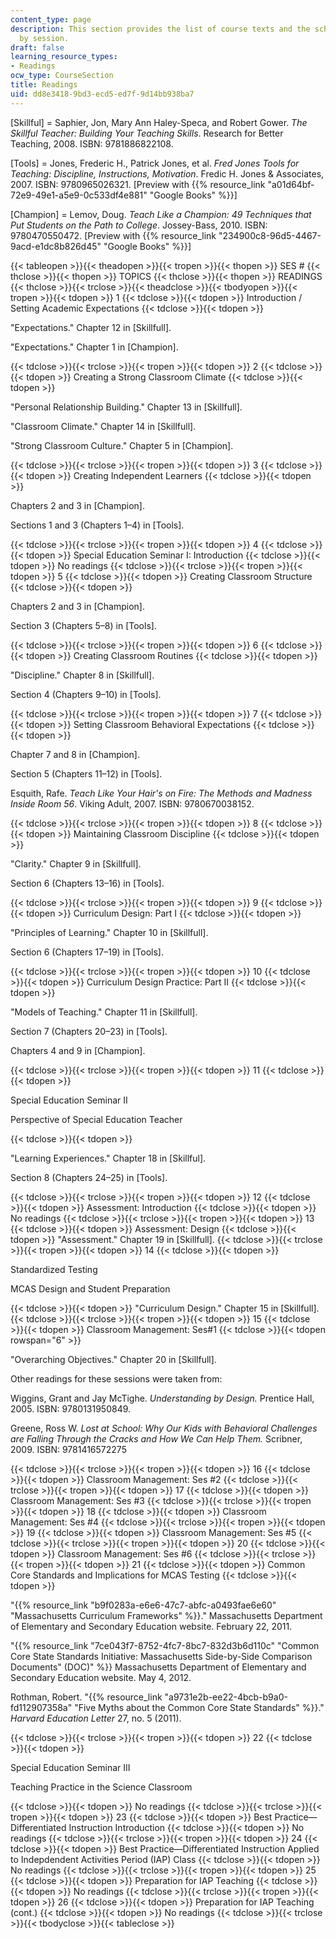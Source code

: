 ```yaml
---
content_type: page
description: This section provides the list of course texts and the schedule of readings
  by session.
draft: false
learning_resource_types:
- Readings
ocw_type: CourseSection
title: Readings
uid: dd8e3418-9bd3-ecd5-ed7f-9d14bb938ba7
---
```

\[Skillful\] = Saphier, Jon, Mary Ann Haley-Speca, and Robert Gower. *The Skillful Teacher: Building Your Teaching Skills*. Research for Better Teaching, 2008. ISBN: 9781886822108.

\[Tools\] = Jones, Frederic H., Patrick Jones, et al. *Fred Jones Tools for Teaching: Discipline, Instructions, Motivation*. Fredic H. Jones & Associates, 2007. ISBN: 9780965026321. \[Preview with {{% resource_link "a01d64bf-72e9-49e1-a5e9-0c533df4e881" "Google Books" %}}\]

\[Champion\] = Lemov, Doug. *Teach Like a Champion: 49 Techniques that Put Students on the Path to College*. Jossey-Bass, 2010. ISBN: 9780470550472. \[Preview with {{% resource_link "234900c8-96d5-4467-9acd-e1dc8b826d45" "Google Books" %}}\]

{{< tableopen >}}{{< theadopen >}}{{< tropen >}}{{< thopen >}}
SES #
{{< thclose >}}{{< thopen >}}
TOPICS
{{< thclose >}}{{< thopen >}}
READINGS
{{< thclose >}}{{< trclose >}}{{< theadclose >}}{{< tbodyopen >}}{{< tropen >}}{{< tdopen >}}
1
{{< tdclose >}}{{< tdopen >}}
Introduction / Setting Academic Expectations
{{< tdclose >}}{{< tdopen >}}

"Expectations." Chapter 12 in \[Skillfull\].

"Expectations." Chapter 1 in \[Champion\].

{{< tdclose >}}{{< trclose >}}{{< tropen >}}{{< tdopen >}}
2
{{< tdclose >}}{{< tdopen >}}
Creating a Strong Classroom Climate
{{< tdclose >}}{{< tdopen >}}

"Personal Relationship Building." Chapter 13 in \[Skillfull\].

"Classroom Climate." Chapter 14 in \[Skillfull\].

"Strong Classroom Culture." Chapter 5 in \[Champion\].

{{< tdclose >}}{{< trclose >}}{{< tropen >}}{{< tdopen >}}
3
{{< tdclose >}}{{< tdopen >}}
Creating Independent Learners
{{< tdclose >}}{{< tdopen >}}

Chapters 2 and 3 in \[Champion\].

Sections 1 and 3 (Chapters 1–4) in \[Tools\].

{{< tdclose >}}{{< trclose >}}{{< tropen >}}{{< tdopen >}}
4
{{< tdclose >}}{{< tdopen >}}
Special Education Seminar I: Introduction
{{< tdclose >}}{{< tdopen >}}
No readings
{{< tdclose >}}{{< trclose >}}{{< tropen >}}{{< tdopen >}}
5
{{< tdclose >}}{{< tdopen >}}
Creating Classroom Structure
{{< tdclose >}}{{< tdopen >}}

Chapters 2 and 3 in \[Champion\].

Section 3 (Chapters 5–8) in \[Tools\].

{{< tdclose >}}{{< trclose >}}{{< tropen >}}{{< tdopen >}}
6
{{< tdclose >}}{{< tdopen >}}
Creating Classroom Routines
{{< tdclose >}}{{< tdopen >}}

"Discipline." Chapter 8 in \[Skillfull\].

Section 4 (Chapters 9–10) in \[Tools\].

{{< tdclose >}}{{< trclose >}}{{< tropen >}}{{< tdopen >}}
7
{{< tdclose >}}{{< tdopen >}}
Setting Classroom Behavioral Expectations
{{< tdclose >}}{{< tdopen >}}

Chapter 7 and 8 in \[Champion\].

Section 5 (Chapters 11–12) in \[Tools\].

Esquith, Rafe. *Teach Like Your Hair's on Fire: The Methods and Madness Inside Room 56*. Viking Adult, 2007. ISBN: 9780670038152.

{{< tdclose >}}{{< trclose >}}{{< tropen >}}{{< tdopen >}}
8
{{< tdclose >}}{{< tdopen >}}
Maintaining Classroom Discipline
{{< tdclose >}}{{< tdopen >}}

"Clarity." Chapter 9 in \[Skillfull\].

Section 6 (Chapters 13–16) in \[Tools\].

{{< tdclose >}}{{< trclose >}}{{< tropen >}}{{< tdopen >}}
9
{{< tdclose >}}{{< tdopen >}}
Curriculum Design: Part I
{{< tdclose >}}{{< tdopen >}}

"Principles of Learning." Chapter 10 in \[Skillfull\].

Section 6 (Chapters 17–19) in \[Tools\].

{{< tdclose >}}{{< trclose >}}{{< tropen >}}{{< tdopen >}}
10
{{< tdclose >}}{{< tdopen >}}
Curriculum Design Practice: Part II
{{< tdclose >}}{{< tdopen >}}

"Models of Teaching." Chapter 11 in \[Skillfull\].

Section 7 (Chapters 20–23) in \[Tools\].

Chapters 4 and 9 in \[Champion\].

{{< tdclose >}}{{< trclose >}}{{< tropen >}}{{< tdopen >}}
11
{{< tdclose >}}{{< tdopen >}}

Special Education Seminar II

Perspective of Special Education Teacher

{{< tdclose >}}{{< tdopen >}}

"Learning Experiences." Chapter 18 in \[Skillful\].

Section 8 (Chapters 24–25) in \[Tools\].

{{< tdclose >}}{{< trclose >}}{{< tropen >}}{{< tdopen >}}
12
{{< tdclose >}}{{< tdopen >}}
Assessment: Introduction
{{< tdclose >}}{{< tdopen >}}
No readings
{{< tdclose >}}{{< trclose >}}{{< tropen >}}{{< tdopen >}}
13
{{< tdclose >}}{{< tdopen >}}
Assessment: Design
{{< tdclose >}}{{< tdopen >}}
"Assessment." Chapter 19 in \[Skillfull\].
{{< tdclose >}}{{< trclose >}}{{< tropen >}}{{< tdopen >}}
14
{{< tdclose >}}{{< tdopen >}}

Standardized Testing

MCAS Design and Student Preparation

{{< tdclose >}}{{< tdopen >}}
"Curriculum Design." Chapter 15 in \[Skillfull\].
{{< tdclose >}}{{< trclose >}}{{< tropen >}}{{< tdopen >}}
15
{{< tdclose >}}{{< tdopen >}}
Classroom Management: Ses#1
{{< tdclose >}}{{< tdopen rowspan="6" >}}

"Overarching Objectives." Chapter 20 in \[Skillfull\].

Other readings for these sessions were taken from:

Wiggins, Grant and Jay McTighe. *Understanding by Design.* Prentice Hall, 2005. ISBN: 9780131950849.

Greene, Ross W. *Lost at School: Why Our Kids with Behavioral Challenges are Falling Through the Cracks and How We Can Help Them.* Scribner, 2009. ISBN: 9781416572275

{{< tdclose >}}{{< trclose >}}{{< tropen >}}{{< tdopen >}}
16
{{< tdclose >}}{{< tdopen >}}
Classroom Management: Ses #2
{{< tdclose >}}{{< trclose >}}{{< tropen >}}{{< tdopen >}}
17
{{< tdclose >}}{{< tdopen >}}
Classroom Management: Ses #3
{{< tdclose >}}{{< trclose >}}{{< tropen >}}{{< tdopen >}}
18
{{< tdclose >}}{{< tdopen >}}
Classroom Management: Ses #4
{{< tdclose >}}{{< trclose >}}{{< tropen >}}{{< tdopen >}}
19
{{< tdclose >}}{{< tdopen >}}
Classroom Management: Ses #5
{{< tdclose >}}{{< trclose >}}{{< tropen >}}{{< tdopen >}}
20
{{< tdclose >}}{{< tdopen >}}
Classroom Management: Ses #6
{{< tdclose >}}{{< trclose >}}{{< tropen >}}{{< tdopen >}}
21
{{< tdclose >}}{{< tdopen >}}
Common Core Standards and Implications for MCAS Testing
{{< tdclose >}}{{< tdopen >}}

"{{% resource_link "b9f0283a-e6e6-47c7-abfc-a0493fae6e60" "Massachusetts Curriculum Frameworks" %}}." Massachusetts Department of Elementary and Secondary Education website. February 22, 2011.

"{{% resource_link "7ce043f7-8752-4fc7-8bc7-832d3b6d110c" "Common Core State Standards Initiative: Massachusetts Side-by-Side Comparison Documents\" (DOC)" %}} Massachusetts Department of Elementary and Secondary Education website. May 4, 2012.

Rothman, Robert. "{{% resource_link "a9731e2b-ee22-4bcb-b9a0-fd112907358a" "Five Myths about the Common Core State Standards" %}}." *Harvard Education Letter* 27, no. 5 (2011).

{{< tdclose >}}{{< trclose >}}{{< tropen >}}{{< tdopen >}}
22
{{< tdclose >}}{{< tdopen >}}

Special Education Seminar III

Teaching Practice in the Science Classroom

{{< tdclose >}}{{< tdopen >}}
No readings
{{< tdclose >}}{{< trclose >}}{{< tropen >}}{{< tdopen >}}
23
{{< tdclose >}}{{< tdopen >}}
Best Practice—Differentiated Instruction Introduction
{{< tdclose >}}{{< tdopen >}}
No readings
{{< tdclose >}}{{< trclose >}}{{< tropen >}}{{< tdopen >}}
24
{{< tdclose >}}{{< tdopen >}}
Best Practice—Differentiated Instruction Applied to Indepdendent Activities Period (IAP) Class
{{< tdclose >}}{{< tdopen >}}
No readings
{{< tdclose >}}{{< trclose >}}{{< tropen >}}{{< tdopen >}}
25
{{< tdclose >}}{{< tdopen >}}
Preparation for IAP Teaching
{{< tdclose >}}{{< tdopen >}}
No readings
{{< tdclose >}}{{< trclose >}}{{< tropen >}}{{< tdopen >}}
26
{{< tdclose >}}{{< tdopen >}}
Preparation for IAP Teaching (cont.)
{{< tdclose >}}{{< tdopen >}}
No readings
{{< tdclose >}}{{< trclose >}}{{< tbodyclose >}}{{< tableclose >}}